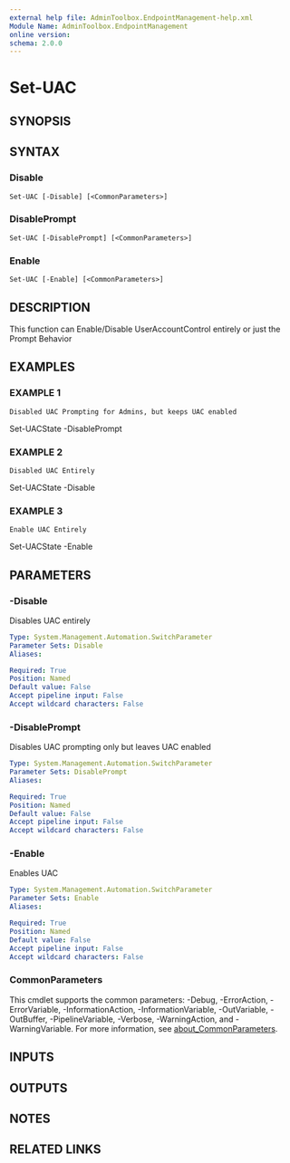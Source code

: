 ```yaml
---
external help file: AdminToolbox.EndpointManagement-help.xml
Module Name: AdminToolbox.EndpointManagement
online version:
schema: 2.0.0
---
```


# Set-UAC

## SYNOPSIS

## SYNTAX

### Disable
```
Set-UAC [-Disable] [<CommonParameters>]
```

### DisablePrompt
```
Set-UAC [-DisablePrompt] [<CommonParameters>]
```

### Enable
```
Set-UAC [-Enable] [<CommonParameters>]
```

## DESCRIPTION
This function can Enable/Disable UserAccountControl entirely or just the Prompt Behavior

## EXAMPLES

### EXAMPLE 1
```
Disabled UAC Prompting for Admins, but keeps UAC enabled
```

Set-UACState -DisablePrompt

### EXAMPLE 2
```
Disabled UAC Entirely
```

Set-UACState -Disable

### EXAMPLE 3
```
Enable UAC Entirely
```

Set-UACState -Enable

## PARAMETERS

### -Disable
Disables UAC entirely

```yaml
Type: System.Management.Automation.SwitchParameter
Parameter Sets: Disable
Aliases:

Required: True
Position: Named
Default value: False
Accept pipeline input: False
Accept wildcard characters: False
```

### -DisablePrompt
Disables UAC prompting only but leaves UAC enabled

```yaml
Type: System.Management.Automation.SwitchParameter
Parameter Sets: DisablePrompt
Aliases:

Required: True
Position: Named
Default value: False
Accept pipeline input: False
Accept wildcard characters: False
```

### -Enable
Enables UAC

```yaml
Type: System.Management.Automation.SwitchParameter
Parameter Sets: Enable
Aliases:

Required: True
Position: Named
Default value: False
Accept pipeline input: False
Accept wildcard characters: False
```

### CommonParameters
This cmdlet supports the common parameters: -Debug, -ErrorAction, -ErrorVariable, -InformationAction, -InformationVariable, -OutVariable, -OutBuffer, -PipelineVariable, -Verbose, -WarningAction, and -WarningVariable. For more information, see [about_CommonParameters](http://go.microsoft.com/fwlink/?LinkID=113216).

## INPUTS

## OUTPUTS

## NOTES

## RELATED LINKS
